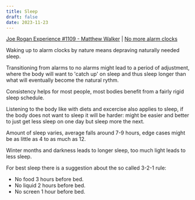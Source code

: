 ```yaml
---
title: Sleep
draft: false
date: 2023-11-23
---
```


[Joe Rogan Experience #1109 - Matthew Walker](https://www.youtube.com/watch?v=pwaWilO_Pig) | [No more alarm clocks](https://tildes.net/~life/1c70/no_more_alarm_clocks)

Waking up to alarm clocks by nature means depraving naturally needed sleep. 

Transitioning from alarms to no alarms might lead to a period of adjustment, where the body will want to 'catch up' on sleep and thus sleep longer than what will eventually become the natural rythm.

Consistency helps for most people, most bodies benefit from a fairly rigid sleep schedule.

Listening to the body like with diets and excercise also applies to sleep, if the body does not want to sleep it will be harder: might be easier and better to just get less sleep on one day but sleep more the next.

Amount of sleep varies, average falls around 7-9 hours, edge cases might be as little as 4 to as much as 12.

Winter months and darkness leads to longer sleep, too much light leads to less sleep.

For best sleep there is a suggestion about the so called 3-2-1 rule:
- No food 3 hours before bed.
- No liquid 2 hours before bed.
- No screen 1 hour before bed.
